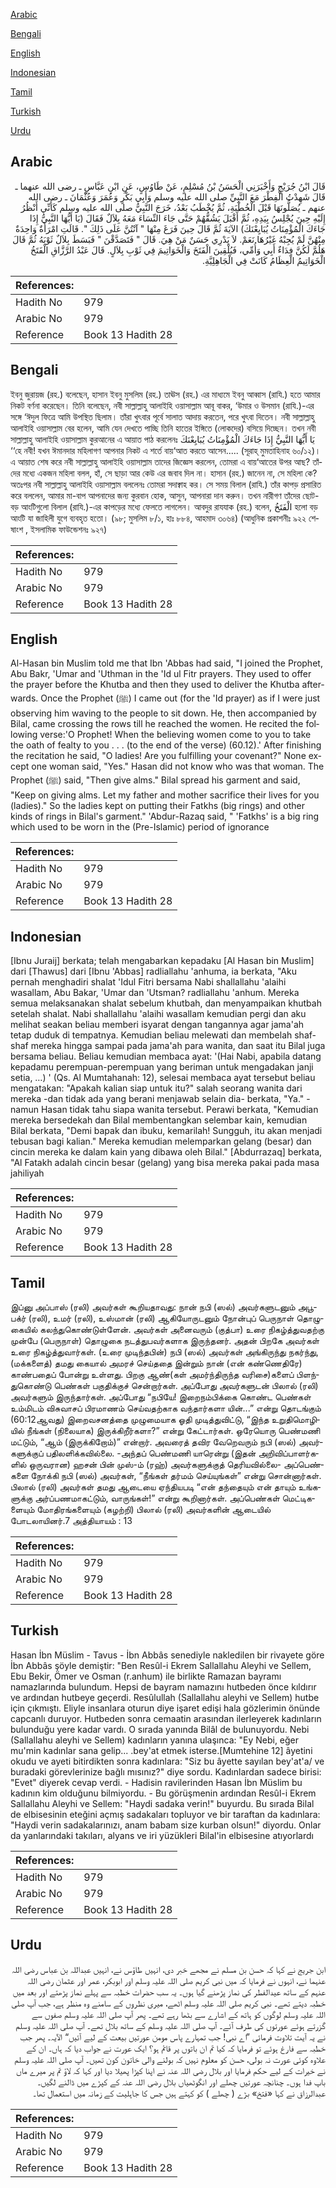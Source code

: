 [Arabic](#arabic)

[Bengali](#bengali)

[English](#english)

[Indonesian](#indonesian)

[Tamil](#tamil)

[Turkish](#turkish)

[Urdu](#urdu)

## Arabic


<div dir="rtl" lang="ar" style={{fontSize:'larger',backgroundColor:'#f8f9fa',padding:20}}>
قَالَ ابْنُ جُرَيْجٍ وَأَخْبَرَنِي الْحَسَنُ بْنُ مُسْلِمٍ، عَنْ طَاوُسٍ، عَنِ ابْنِ عَبَّاسٍ ـ رضى الله عنهما ـ قَالَ شَهِدْتُ الْفِطْرَ مَعَ النَّبِيِّ صلى الله عليه وسلم وَأَبِي بَكْرٍ وَعُمَرَ وَعُثْمَانَ ـ رضى الله عنهم ـ يُصَلُّونَهَا قَبْلَ الْخُطْبَةِ، ثُمَّ يُخْطَبُ بَعْدُ، خَرَجَ النَّبِيُّ صلى الله عليه وسلم كَأَنِّي أَنْظُرُ إِلَيْهِ حِينَ يُجْلِسُ بِيَدِهِ، ثُمَّ أَقْبَلَ يَشُقُّهُمْ حَتَّى جَاءَ النِّسَاءَ مَعَهُ بِلاَلٌ فَقَالَ ‏(‏يَا أَيُّهَا النَّبِيُّ إِذَا جَاءَكَ الْمُؤْمِنَاتُ يُبَايِعْنَكَ‏)‏ الآيَةَ ثُمَّ قَالَ حِينَ فَرَغَ مِنْهَا ‏"‏ آنْتُنَّ عَلَى ذَلِكَ ‏"‏‏.‏ قَالَتِ امْرَأَةٌ وَاحِدَةٌ مِنْهُنَّ لَمْ يُجِبْهُ غَيْرُهَا نَعَمْ‏.‏ لاَ يَدْرِي حَسَنٌ مَنْ هِيَ‏.‏ قَالَ ‏"‏ فَتَصَدَّقْنَ ‏"‏ فَبَسَطَ بِلاَلٌ ثَوْبَهُ ثُمَّ قَالَ هَلُمَّ لَكُنَّ فِدَاءٌ أَبِي وَأُمِّي، فَيُلْقِينَ الْفَتَخَ وَالْخَوَاتِيمَ فِي ثَوْبِ بِلاَلٍ‏.‏ قَالَ عَبْدُ الرَّزَّاقِ الْفَتَخُ الْخَوَاتِيمُ الْعِظَامُ كَانَتْ فِي الْجَاهِلِيَّةِ‏.‏
</div>
<div style={{backgroundColor:'#f8f9fa',padding:20, marginBottom: 10}}><table> <thead> <tr> <th>References:</th> <th></th> </tr> </thead> <tbody><tr><td>Hadith No</td><td>979</td></tr><tr><td>Arabic No</td><td>979</td></tr><tr><td>Reference</td><td>Book 13 Hadith 28</td></tr></tbody></table></div>

## Bengali


<div dir="ltr" lang="bn" style={{fontSize:'larger',backgroundColor:'#f8f9fa',padding:20}}>
ইবনু জুরায়জ (রহ.) বলেছেন, হাসান ইবনু মুসলিম (রহ.) তাঊস (রহ.) এর মাধ্যমে ইবনু আব্বাস (রাযি.) হতে আমার নিকট বর্ণনা করেছেন। তিনি বলেছেন, নবী সাল্লাল্লাহু আলাইহি ওয়াসাল্লাম আবূ বাকর, ‘উমার ও উসমান (রাযি.)-এর সঙ্গে ‘ঈদুল ফিত্রে আমি উপস্থিত ছিলাম। তাঁরা খুৎবার পূর্বে সালাত আদায় করতেন, পরে খুৎবা দিতেন। নবী সাল্লাল্লাহু আলাইহি ওয়াসাল্লাম বের হলেন, আমি যেন দেখতে পাচ্ছি তিনি হাতের ইঙ্গিতে (লোকদের) বসিয়ে দিচ্ছেন। তখন নবী সাল্লাল্লাহু আলাইহি ওয়াসাল্লাম কুরআনের এ আয়াত পাঠ করলেনঃ يَا أَيُّهَا النَّبِيُّ إِذَا جَاءَكَ الْمُؤْمِنَاتُ يُبَايِعْنَكَ ‘‘হে নবী! যখন ঈমানদার মহিলাগণ আপনার নিকট এ শর্তে বায়‘আত করতে আসেন..... (সূরাহ্ মুমতাহিনাহ ৬০/১২)। এ আয়াত শেষ করে নবী সাল্লাল্লাহু আলাইহি ওয়াসাল্লাম তাদের জিজ্ঞেস করলেন, তোমরা এ বায়‘আতের উপর আছ? তাঁদের মধ্যে একজন মহিলা বলল, হাঁ, সে ছাড়া আর কেউ এর জবাব দিল না। হাসান (রহ.) জানেন না, সে মহিলা কে? অতঃপর নবী সাল্লাল্লাহু আলাইহি ওয়াসাল্লাম বললেনঃ তোমরা সদাক্বাহ কর। সে সময় বিলাল (রাযি.) তাঁর কাপড় প্রসারিত করে বললেন, আমার মা-বাপ আপনাদের জন্য কুরবান হোক, আসুন, আপনারা দান করুন। তখন নারীগণ তাঁদের ছোট-বড় আংটিগুলো বিলাল (রাযি.)-এর কাপড়ের মধ্যে ফেলতে লাগলেন। আবদুর রাযযাক (রহ.) বলেন, الْفَتَخُ হলো বড় আংটি যা জাহিলী যুগে ব্যবহৃত হতো। (৯৮; মুসলিম ৮/১, হাঃ ৮৮৪, আহমাদ ৩০৬৪) (আধুনিক প্রকাশনীঃ ৯২২ শেষাংশ , ইসলামিক ফাউন্ডেশনঃ ৯২৭)
</div>
<div style={{backgroundColor:'#f8f9fa',padding:20, marginBottom: 10}}><table> <thead> <tr> <th>References:</th> <th></th> </tr> </thead> <tbody><tr><td>Hadith No</td><td>979</td></tr><tr><td>Arabic No</td><td>979</td></tr><tr><td>Reference</td><td>Book 13 Hadith 28</td></tr></tbody></table></div>

## English


<div dir="ltr" lang="en" style={{fontSize:'larger',backgroundColor:'#f8f9fa',padding:20}}>
Al-Hasan bin Muslim told me that Ibn 'Abbas had said, "I joined the Prophet, Abu Bakr, 'Umar and 'Uthman in the 'Id ul Fitr prayers. They used to offer the prayer before the Khutba and then they used to deliver the Khutba afterwards. Once the Prophet (ﷺ) I came out (for the 'Id prayer) as if I were just observing him waving to the people to sit down. He, then accompanied by Bilal, came crossing the rows till he reached the women. He recited the following verse:'O Prophet! When the believing women come to you to take the oath of fealty to you . . . (to the end of the verse) (60.12).' After finishing the recitation he said, "O ladies! Are you fulfilling your covenant?" None except one woman said, "Yes." Hasan did not know who was that woman. The Prophet (ﷺ) said, "Then give alms." Bilal spread his garment and said, "Keep on giving alms. Let my father and mother sacrifice their lives for you (ladies)." So the ladies kept on putting their Fatkhs (big rings) and other kinds of rings in Bilal's garment." 'Abdur-Razaq said, " 'Fatkhs' is a big ring which used to be worn in the (Pre-Islamic) period of ignorance
</div>
<div style={{backgroundColor:'#f8f9fa',padding:20, marginBottom: 10}}><table> <thead> <tr> <th>References:</th> <th></th> </tr> </thead> <tbody><tr><td>Hadith No</td><td>979</td></tr><tr><td>Arabic No</td><td>979</td></tr><tr><td>Reference</td><td>Book 13 Hadith 28</td></tr></tbody></table></div>

## Indonesian


<div dir="ltr" lang="id" style={{fontSize:'larger',backgroundColor:'#f8f9fa',padding:20}}>
[Ibnu Juraij] berkata; telah mengabarkan kepadaku [Al Hasan bin Muslim] dari [Thawus] dari [Ibnu 'Abbas] radliallahu 'anhuma, ia berkata, "Aku pernah menghadiri shalat 'Idul Fitri bersama Nabi shallallahu 'alaihi wasallam, Abu Bakar, 'Umar dan 'Utsman? radliallahu 'anhum. Mereka semua melaksanakan shalat sebelum khutbah, dan menyampaikan khutbah setelah shalat. Nabi shallallahu 'alaihi wasallam kemudian pergi dan aku melihat seakan beliau memberi isyarat dengan tangannya agar jama'ah tetap duduk di tempatnya. Kemudian beliau melewati dan membelah shaf-shaf mereka hingga sampai pada jama'ah para wanita, dan saat itu Bilal juga bersama beliau. Beliau kemudian membaca ayat: '(Hai Nabi, apabila datang kepadamu perempuan-perempuan yang beriman untuk mengadakan janji setia, …) ' (Qs. Al Mumtahanah: 12), selesai membaca ayat tersebut beliau mengatakan: "Apakah kalian siap untuk itu?" salah seorang wanita dari mereka -dan tidak ada yang berani menjawab selain dia- berkata, "Ya." -namun Hasan tidak tahu siapa wanita tersebut. Perawi berkata, "Kemudian mereka bersedekah dan Bilal membentangkan selembar kain, kemudian Bilal berkata, "Demi bapak dan ibuku, kemarilah! Sungguh, itu akan menjadi tebusan bagi kalian." Mereka kemudian melemparkan gelang (besar) dan cincin mereka ke dalam kain yang dibawa oleh Bilal." [Abdurrazaq] berkata, "Al Fatakh adalah cincin besar (gelang) yang bisa mereka pakai pada masa jahiliyah
</div>
<div style={{backgroundColor:'#f8f9fa',padding:20, marginBottom: 10}}><table> <thead> <tr> <th>References:</th> <th></th> </tr> </thead> <tbody><tr><td>Hadith No</td><td>979</td></tr><tr><td>Arabic No</td><td>979</td></tr><tr><td>Reference</td><td>Book 13 Hadith 28</td></tr></tbody></table></div>

## Tamil


<div dir="ltr" lang="ta" style={{fontSize:'larger',backgroundColor:'#f8f9fa',padding:20}}>
இப்னு அப்பாஸ் (ரலி) அவர்கள் கூறியதாவது: நான் நபி (ஸல்) அவர்களுடனும் அபூபக்ர் (ரலி), உமர் (ரலி), உஸ்மான் (ரலி) ஆகியோருடனும் நோன்புப் பெருநாள் தொழுகையில் கலந்துகொண்டுள்ளேன். அவர்கள் அனைவரும் (குத்பா) உரை நிகழ்த்துவதற்கு முன்பே (பெருநாள்) தொழுகை நடத்துபவர்களாக இருந்தனர். அதன் பிறகே அவர்கள் உரை நிகழ்த்துவார்கள். (உரை முடிந்தபின்) நபி (ஸல்) அவர்கள் அங்கிருந்து நகர்ந்து, (மக்களைத்) தமது கையால் அமரச் செய்ததை இன்றும் நான் (என் கண்ணெதிரே) காண்பதைப் போன்று உள்ளது. பிறகு ஆண்(கள் அமர்ந்திருந்த வரிசை)களைப் பிளந்துகொண்டு பெண்கள் பகுதிக்குச் சென்றார்கள். அப்போது அவர்களுடன் பிலால் (ரலி) அவர்களும் இருந்தார்கள். அப்போது “நபியே! இறைநம்பிக்கை கொண்ட பெண்கள் உம்மிடம் விசுவாசப் பிரமாணம் செய்வதற்காக வந்தார்களா யின்...” என்று தொடங்கும் (60:12ஆவது) இறைவசனத்தை முழுமையாக ஓதி முடித்துவிட்டு, “இந்த உறுதிமொழியில் நீங்கள் (நிலையாக) இருக்கிறீர்களா?” என்று கேட்டார்கள். ஒரேயொரு பெண்மணி மட்டும், “ஆம் (இருக்கிறோம்)” என்றார். அவரைத் தவிர வேறெவரும் நபி (ஸல்) அவர்களுக்குப் பதிலளிக்கவில்லை. -அந்தப் பெண்மணி யாரென்று (இதன் அறிவிப்பாளர்களில் ஒருவரான) ஹசன் பின் முஸ்-ம் (ரஹ்) அவர்களுக்குத் தெரியவில்லை- அப்பெண்களை நோக்கி நபி (ஸல்) அவர்கள், “நீங்கள் தர்மம் செய்யுங்கள்” என்று சொன்னார்கள். பிலால் (ரலி) அவர்கள் தமது ஆடையை ஏந்தியபடி “என் தந்தையும் என் தாயும் உங்களுக்கு அர்ப்பணமாகட்டும், வாருங்கள்!” என்று கூறினார்கள். அப்பெண்கள் மெட்டிகளையும் மோதிரங்களையும் (கழற்றி) பிலால் (ரலி) அவர்களின் ஆடையில் போடலாயினர்.7 அத்தியாயம் : 13
</div>
<div style={{backgroundColor:'#f8f9fa',padding:20, marginBottom: 10}}><table> <thead> <tr> <th>References:</th> <th></th> </tr> </thead> <tbody><tr><td>Hadith No</td><td>979</td></tr><tr><td>Arabic No</td><td>979</td></tr><tr><td>Reference</td><td>Book 13 Hadith 28</td></tr></tbody></table></div>

## Turkish


<div dir="ltr" lang="tr" style={{fontSize:'larger',backgroundColor:'#f8f9fa',padding:20}}>
Hasan İbn Müslim - Tavus - İbn Abbâs senediyle nakledilen bir rivayete göre İbn Abbâs şöyle demiştir: "Ben Resûl-i Ekrem Sallallahu Aleyhi ve Sellem, Ebu Bekir, Ömer ve Osman (r.anhum) ile birlikte Ramazan bayramı namazlarında bulundum. Hepsi de bayram namazını hutbeden önce kıldırır ve ardından hutbeye geçerdi. Resûlullah (Sallallahu aleyhi ve Sellem) hutbe için çıkmıştı. Eliyle insanlara oturun diye işaret edişi hala gözlerimin önünde capcanlı duruyor. Hutbeden sonra cemaatin arasından ilerleyerek kadınların bulunduğu yere kadar vardı. O sırada yanında Bilâl de bulunuyordu. Nebi (Sallallahu aleyhi ve Sellem) kadınların yanına ulaşınca: "Ey Nebi, eğer mu'min kadınlar sana gelip... .bey'at etmek isterse.[Mumtehine 12] âyetini okudu ve ayeti bitirdikten sonra kadınlara: "Siz bu âyette sayılan bey'at'a/ ve buradaki görevlerinize bağlı mısınız?" diye sordu. Kadınlardan sadece birisi: "Evet" diyerek cevap verdi. - Hadisin ravilerinden Hasan İbn Müslim bu kadının kim olduğunu bilmiyordu. - Bu görüşmenin ardından Resûl-i Ekrem Sallallahu Aleyhi ve Sellem: "Haydi sadaka verin!" buyurdu. Bu sırada Bilal de elbisesinin eteğini açmış sadakaları topluyor ve bir taraftan da kadınlara: "Haydi verin sadakalarınızı, anam babam size kurban olsun!" diyordu. Onlar da yanlarındaki takıları, alyans ve iri yüzükleri Bilal'in elbisesine atıyorlardı
</div>
<div style={{backgroundColor:'#f8f9fa',padding:20, marginBottom: 10}}><table> <thead> <tr> <th>References:</th> <th></th> </tr> </thead> <tbody><tr><td>Hadith No</td><td>979</td></tr><tr><td>Arabic No</td><td>979</td></tr><tr><td>Reference</td><td>Book 13 Hadith 28</td></tr></tbody></table></div>

## Urdu


<div dir="rtl" lang="ur" style={{fontSize:'larger',backgroundColor:'#f8f9fa',padding:20}}>
ابن جریج نے کہا کہ حسن بن مسلم نے مجھے خبر دی، انہیں طاؤس نے، انہیں عبداللہ بن عباس رضی اللہ عنہما نے، انہوں نے فرمایا کہ میں نبی کریم صلی اللہ علیہ وسلم اور ابوبکر، عمر اور عثمان رضی اللہ عنہم کے ساتھ عیدالفطر کی نماز پڑھنے گیا ہوں۔ یہ سب حضرات خطبہ سے پہلے نماز پڑھتے اور بعد میں خطبہ دیتے تھے۔ نبی کریم صلی اللہ علیہ وسلم اٹھے، میری نظروں کے سامنے وہ منظر ہے، جب آپ صلی اللہ علیہ وسلم لوگوں کو ہاتھ کے اشارے سے بٹھا رہے تھے۔ پھر آپ صلی اللہ علیہ وسلم صفوں سے گزرتے ہوئے عورتوں کی طرف آئے۔ آپ صلی اللہ علیہ وسلم کے ساتھ بلال تھے۔ آپ صلی اللہ علیہ وسلم نے یہ آیت تلاوت فرمائی ”اے نبی! جب تمہارے پاس مومن عورتیں بیعت کے لیے آئیں“ الآیہ۔ پھر جب خطبہ سے فارغ ہوئے تو فرمایا کہ کیا تم ان باتوں پر قائم ہو؟ ایک عورت نے جواب دیا کہ ہاں۔ ان کے علاوہ کوئی عورت نہ بولی، حسن کو معلوم نہیں کہ بولنے والی خاتون کون تھیں۔ آپ صلی اللہ علیہ وسلم نے خیرات کے لیے حکم فرمایا اور بلال رضی اللہ عنہ نے اپنا کپڑا پھیلا دیا اور کہا کہ لاؤ تم پر میرے ماں باپ فدا ہوں۔ چنانچہ عورتیں چھلے اور انگوٹھیاں بلال رضی اللہ عنہ کے کپڑے میں ڈالنے لگیں۔ عبدالرزاق نے کہا «فتخ» بڑے ( چھلے ) کو کہتے ہیں جس کا جاہلیت کے زمانہ میں استعمال تھا۔
</div>
<div style={{backgroundColor:'#f8f9fa',padding:20, marginBottom: 10}}><table> <thead> <tr> <th>References:</th> <th></th> </tr> </thead> <tbody><tr><td>Hadith No</td><td>979</td></tr><tr><td>Arabic No</td><td>979</td></tr><tr><td>Reference</td><td>Book 13 Hadith 28</td></tr></tbody></table></div>